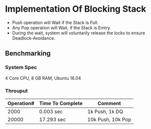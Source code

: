 # Implementation Of Blocking Stack

* Push operation will Wait if the Stack is Full. 
* Any Pop operation will Wait, if the Stack is Emtry. 
* During the wait, system will voluntarily release the locks to ensure Deadlock-Avoidance.

## Benchmarking

### System Spec
4 Core CPU, 8 GB RAM, Ubuntu 16.04

### Throuput

| Operation# | Time To Complete  |    Comment   
| -----------| ----------------  | ------------------------|
|  2000      | 0.003  sec        | 1k Push,  1k DQ         | 
|  20000     | 17.293 sec        | 10k Push, 10k Pop       |     
